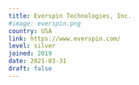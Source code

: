 ```yaml
---
title: Everspin Technologies, Inc.
#image: everspin.png
country: USA
link: https://www.everspin.com/
level: silver
joined: 2019
date: 2021-03-31
draft: false
---
```


